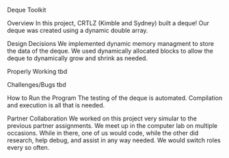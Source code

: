 Deque Toolkit

Overview
  In this project, CRTLZ (Kimble and Sydney) built a deque! Our deque was created using a dynamic double array. 

Design Decisions 
    We implemented dynamic memory managment to store the data of the deque. We used dynamically allocated blocks 
    to allow the deque to dynamically grow and shrink as needed. 

Properly Working
  tbd

Challenges/Bugs
  tbd 

  How to Run the Program 
    The testing of the deque is automated. Compilation and execution is all that is needed. 

Partner Collaboration 
  We worked on this project very simular to the previous partner assignments. We meet up in the computer lab on 
  multiple occasions. While in there, one of us would code, while the other did research, help debug, and assist in 
  any way needed. We would switch roles every so often. 
